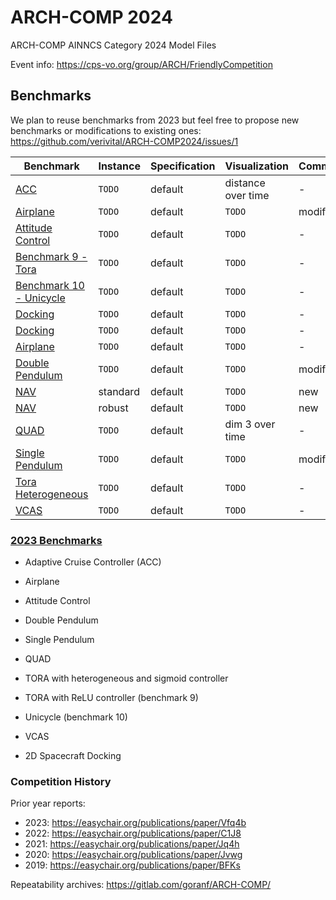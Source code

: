 # ARCH-COMP 2024
ARCH-COMP AINNCS Category 2024 Model Files

Event info: https://cps-vo.org/group/ARCH/FriendlyCompetition


## Benchmarks 

We plan to reuse benchmarks from 2023 but feel free to propose new benchmarks or modifications to existing ones: https://github.com/verivital/ARCH-COMP2024/issues/1

| Benchmark | Instance | Specification | Visualization | Comment |
|-----------|----------|---------------|---------------|---------|
| [ACC](./benchmarks/ACC) | `TODO` | default | distance over time | - | 
| [Airplane](./benchmarks/Airplane) | `TODO` | default | `TODO` | modified | 
| [Attitude Control](./benchmarks/Attitude-Control) | `TODO` | default | `TODO` | - | 
| [Benchmark 9 - Tora](./benchmarks/Benchmark9-Tora) | `TODO` | default | `TODO` | - | 
| [Benchmark 10 - Unicycle](./benchmarks/Benchmark10-Unicycle) | `TODO` | default | `TODO` | - | 
| [Docking](./benchmarks/Docking) | `TODO` | default | `TODO` | - | 
| [Docking](./benchmarks/Docking) | `TODO` | default | `TODO` | - | 
| [Airplane](./benchmarks/NAV) | `TODO` | default | `TODO` | - | 
| [Double Pendulum](./benchmarks/Double_Pendulum) | `TODO` | default | `TODO` | modified | 
| [NAV](./benchmarks/NAV) | standard | default | `TODO` | new | 
| [NAV](./benchmarks/NAV) | robust | default | `TODO` | new | 
| [QUAD](./benchmarks/QUAD) | `TODO` | default | dim 3 over time | - | 
| [Single Pendulum](./benchmarks/Single_Pendulum) | `TODO` | default | `TODO` | modified | 
| [Tora Heterogeneous](./benchmarks/Tora_Heterogeneous) | `TODO` | default | `TODO` | - | 
| [VCAS](./benchmarks/VCAS) | `TODO` | default | `TODO` | - | 


### [2023 Benchmarks](https://github.com/verivital/ARCH-COMP2023)

- Adaptive Cruise Controller (ACC)

- Airplane

- Attitude Control 

- Double Pendulum

- Single Pendulum

- QUAD

- TORA with heterogeneous and sigmoid controller

- TORA with ReLU controller (benchmark 9)

- Unicycle (benchmark 10)

- VCAS

- 2D Spacecraft Docking


### Competition History

Prior year reports:
- 2023: https://easychair.org/publications/paper/Vfq4b
- 2022: https://easychair.org/publications/paper/C1J8
- 2021: https://easychair.org/publications/paper/Jq4h
- 2020: https://easychair.org/publications/paper/Jvwg
- 2019: https://easychair.org/publications/paper/BFKs

Repeatability archives: https://gitlab.com/goranf/ARCH-COMP/

